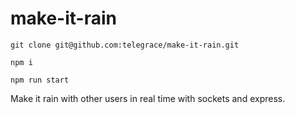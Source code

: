 # make-it-rain

`git clone git@github.com:telegrace/make-it-rain.git`

`npm i`

`npm run start`

Make it rain with other users in real time with sockets and express.
